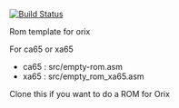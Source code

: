 [![Build Status](https://travis-ci.org/oric-software/orix.svg?branch=master)](https://travis-ci.org/oric-software/orix)

Rom template for orix

For ca65 or xa65

*  ca65 : src/empty-rom.asm
*  xa65 : src/empty_rom_xa65.asm

Clone this if you want to do a ROM for Orix

